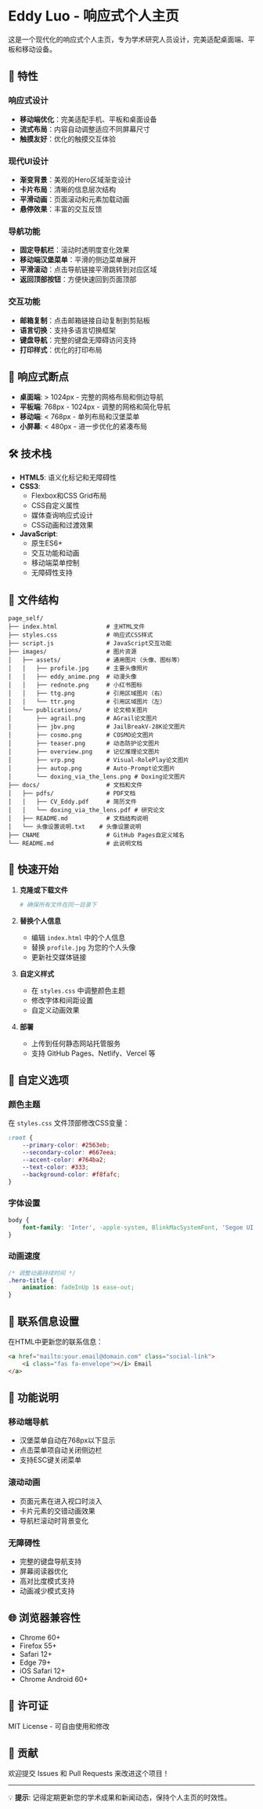 # Eddy Luo - 响应式个人主页

这是一个现代化的响应式个人主页，专为学术研究人员设计，完美适配桌面端、平板和移动设备。

## 🌟 特性

### 响应式设计
- **移动端优化**：完美适配手机、平板和桌面设备
- **流式布局**：内容自动调整适应不同屏幕尺寸
- **触摸友好**：优化的触摸交互体验

### 现代UI设计
- **渐变背景**：美观的Hero区域渐变设计
- **卡片布局**：清晰的信息层次结构
- **平滑动画**：页面滚动和元素加载动画
- **悬停效果**：丰富的交互反馈

### 导航功能
- **固定导航栏**：滚动时透明度变化效果
- **移动端汉堡菜单**：平滑的侧边菜单展开
- **平滑滚动**：点击导航链接平滑跳转到对应区域
- **返回顶部按钮**：方便快速回到页面顶部

### 交互功能
- **邮箱复制**：点击邮箱链接自动复制到剪贴板
- **语言切换**：支持多语言切换框架
- **键盘导航**：完整的键盘无障碍访问支持
- **打印样式**：优化的打印布局

## 📱 响应式断点

- **桌面端**: > 1024px - 完整的网格布局和侧边导航
- **平板端**: 768px - 1024px - 调整的网格和简化导航
- **移动端**: < 768px - 单列布局和汉堡菜单
- **小屏幕**: < 480px - 进一步优化的紧凑布局

## 🛠️ 技术栈

- **HTML5**: 语义化标记和无障碍性
- **CSS3**: 
  - Flexbox和CSS Grid布局
  - CSS自定义属性
  - 媒体查询响应式设计
  - CSS动画和过渡效果
- **JavaScript**: 
  - 原生ES6+
  - 交互功能和动画
  - 移动端菜单控制
  - 无障碍性支持

## 📁 文件结构

```
page_self/
├── index.html              # 主HTML文件
├── styles.css              # 响应式CSS样式  
├── script.js               # JavaScript交互功能
├── images/                 # 图片资源
│   ├── assets/             # 通用图片（头像、图标等）
│   │   ├── profile.jpg     # 主要头像照片
│   │   ├── eddy_anime.png  # 动漫头像
│   │   ├── rednote.png     # 小红书图标
│   │   ├── ttg.png         # 引用区域图片（右）
│   │   └── ttr.png         # 引用区域图片（左）
│   └── publications/       # 论文相关图片
│       ├── agrail.png      # AGrail论文图片
│       ├── jbv.png         # JailBreakV-28K论文图片
│       ├── cosmo.png       # COSMO论文图片
│       ├── teaser.png      # 动态防护论文图片
│       ├── overview.png    # 记忆推理论文图片
│       ├── vrp.png         # Visual-RolePlay论文图片
│       ├── autop.png       # Auto-Prompt论文图片
│       └── doxing_via_the_lens.png # Doxing论文图片
├── docs/                   # 文档和文件
│   ├── pdfs/               # PDF文档
│   │   ├── CV_Eddy.pdf     # 简历文件
│   │   └── doxing_via_the_lens.pdf # 研究论文
│   ├── README.md           # 文档结构说明
│   └── 头像设置说明.txt    # 头像设置说明
├── CNAME                   # GitHub Pages自定义域名
└── README.md               # 此说明文档
```

## 🚀 快速开始

1. **克隆或下载文件**
   ```bash
   # 确保所有文件在同一目录下
   ```

2. **替换个人信息**
   - 编辑 `index.html` 中的个人信息
   - 替换 `profile.jpg` 为您的个人头像
   - 更新社交媒体链接

3. **自定义样式**
   - 在 `styles.css` 中调整颜色主题
   - 修改字体和间距设置
   - 自定义动画效果

4. **部署**
   - 上传到任何静态网站托管服务
   - 支持 GitHub Pages、Netlify、Vercel 等

## 🎨 自定义选项

### 颜色主题
在 `styles.css` 文件顶部修改CSS变量：
```css
:root {
    --primary-color: #2563eb;
    --secondary-color: #667eea;
    --accent-color: #764ba2;
    --text-color: #333;
    --background-color: #f8fafc;
}
```

### 字体设置
```css
body {
    font-family: 'Inter', -apple-system, BlinkMacSystemFont, 'Segoe UI', Roboto, sans-serif;
}
```

### 动画速度
```css
/* 调整动画持续时间 */
.hero-title {
    animation: fadeInUp 1s ease-out;
}
```

## 📧 联系信息设置

在HTML中更新您的联系信息：
```html
<a href="mailto:your.email@domain.com" class="social-link">
    <i class="fas fa-envelope"></i> Email
</a>
```

## 🔧 功能说明

### 移动端导航
- 汉堡菜单自动在768px以下显示
- 点击菜单项自动关闭侧边栏
- 支持ESC键关闭菜单

### 滚动动画
- 页面元素在进入视口时淡入
- 卡片元素的交错动画效果
- 导航栏滚动时背景变化

### 无障碍性
- 完整的键盘导航支持
- 屏幕阅读器优化
- 高对比度模式支持
- 动画减少模式支持

## 🌐 浏览器兼容性

- Chrome 60+
- Firefox 55+
- Safari 12+
- Edge 79+
- iOS Safari 12+
- Chrome Android 60+

## 📄 许可证

MIT License - 可自由使用和修改

## 🤝 贡献

欢迎提交 Issues 和 Pull Requests 来改进这个项目！

---

💡 **提示**: 记得定期更新您的学术成果和新闻动态，保持个人主页的时效性。 